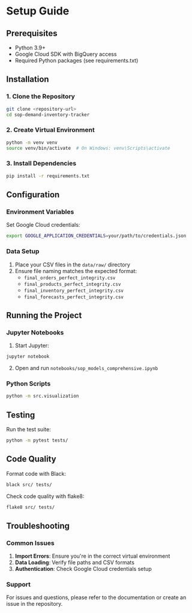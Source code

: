 # Setup Guide

## Prerequisites
- Python 3.9+
- Google Cloud SDK with BigQuery access
- Required Python packages (see requirements.txt)

## Installation

### 1. Clone the Repository
```bash
git clone <repository-url>
cd sop-demand-inventory-tracker
```

### 2. Create Virtual Environment
```bash
python -m venv venv
source venv/bin/activate  # On Windows: venv\Scripts\activate
```

### 3. Install Dependencies
```bash
pip install -r requirements.txt
```

## Configuration

### Environment Variables
Set Google Cloud credentials:
```bash
export GOOGLE_APPLICATION_CREDENTIALS=your/path/to/credentials.json
```

### Data Setup
1. Place your CSV files in the `data/raw/` directory
2. Ensure file naming matches the expected format:
   - `final_orders_perfect_integrity.csv`
   - `final_products_perfect_integrity.csv`
   - `final_inventory_perfect_integrity.csv`
   - `final_forecasts_perfect_integrity.csv`

## Running the Project

### Jupyter Notebooks
1. Start Jupyter:
```bash
jupyter notebook
```

2. Open and run `notebooks/sop_models_comprehensive.ipynb`

### Python Scripts
```bash
python -m src.visualization
```

## Testing
Run the test suite:
```bash
python -m pytest tests/
```

## Code Quality
Format code with Black:
```bash
black src/ tests/
```

Check code quality with flake8:
```bash
flake8 src/ tests/
```

## Troubleshooting

### Common Issues
1. **Import Errors**: Ensure you're in the correct virtual environment
2. **Data Loading**: Verify file paths and CSV formats
3. **Authentication**: Check Google Cloud credentials setup

### Support
For issues and questions, please refer to the documentation or create an issue in the repository.
